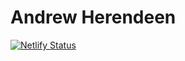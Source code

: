 # Andrew Herendeen

[![Netlify Status](https://api.netlify.com/api/v1/badges/e4864eb4-2d8f-402b-bc11-e099ad8e334f/deploy-status)](https://app.netlify.com/projects/aherendeen/deploys)